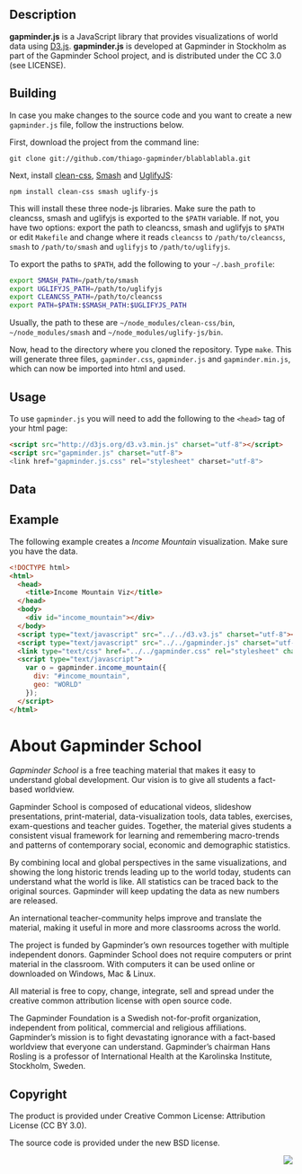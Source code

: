 Description
-----------

**gapminder.js** is a JavaScript library that provides visualizations of world
data using [D3.js](http://d3js.com). **gapminder.js** is developed at Gapminder in Stockholm
as part of the Gapminder School project, and is distributed under the CC 3.0
(see LICENSE).

Building
--------

In case you make changes to the source code and you want to create a new `gapminder.js`
file, follow the instructions below.

First, download the project from the command line:

```
git clone git://github.com/thiago-gapminder/blablablabla.git
```

Next, install [clean-css](http://github.com/GoalSmashers/clean-css), [Smash](http://github.com/mbostock/smash) and [UglifyJS](https://github.com/mishoo/UglifyJS2):

```
npm install clean-css smash uglify-js
```

This will install these three node-js libraries. Make sure the path to cleancss, smash and
uglifyjs is exported to the `$PATH` variable. If not, you have two options: export the path
to cleancss, smash and uglifyjs to `$PATH` or edit `Makefile` and change where it reads
`cleancss` to `/path/to/cleancss`, `smash` to `/path/to/smash` and `uglifyjs` to
`/path/to/uglifyjs`.

To export the paths to `$PATH`, add the following to your `~/.bash_profile`:

```sh
export SMASH_PATH=/path/to/smash
export UGLIFYJS_PATH=/path/to/uglifyjs
export CLEANCSS_PATH=/path/to/cleancss
export PATH=$PATH:$SMASH_PATH:$UGLIFYJS_PATH
```

Usually, the path to these are `~/node_modules/clean-css/bin`, `~/node_modules/smash` and
`~/node_modules/uglify-js/bin`.

Now, head to the directory where you cloned the repository. Type `make`. This will generate
three files, `gapminder.css`, `gapminder.js` and `gapminder.min.js`, which can now be
imported into html and used.

Usage
-----

To use `gapminder.js` you will need to add the following to the `<head>` tag of
your html page:

```html
<script src="http://d3js.org/d3.v3.min.js" charset="utf-8"></script>
<script src="gapminder.js" charset="utf-8">
<link href="gapminder.js.css" rel="stylesheet" charset="utf-8">
```

Data
----

Example
-------

The following example creates a *Income Mountain* visualization. Make sure you have the
data.

```html
<!DOCTYPE html>
<html>
  <head>
    <title>Income Mountain Viz</title>
  </head>
  <body>
    <div id="income_mountain"></div>
  </body>
  <script type="text/javascript" src="../../d3.v3.js" charset="utf-8"></script>
  <script type="text/javascript" src="../../gapminder.js" charset="utf-8"></script>
  <link type="text/css" href="../../gapminder.css" rel="stylesheet" charset="utf-8">
  <script type="text/javascript">
    var o = gapminder.income_mountain({
      div: "#income_mountain",
      geo: "WORLD"
    });
  </script>
</html>
```


About Gapminder School
======================

*Gapminder School* is a free teaching material that makes it easy to understand
global development. Our vision is to give all students a fact-based worldview.

Gapminder School is composed of educational videos, slideshow presentations,
print-material, data-visualization tools, data tables, exercises,
exam-questions and teacher guides. Together, the material gives students a
consistent visual framework for learning and remembering macro-trends and
patterns of contemporary social, economic and demographic statistics.

By combining local and global perspectives in the same visualizations, and
showing the long historic trends leading up to the world today, students can
understand what the world is like. All statistics can be traced back to the
original sources. Gapminder will keep updating the data as new numbers are
released.

An international teacher-community helps improve and translate the material,
making it useful in more and more classrooms across the world.

The project is funded by Gapminder’s own resources together with multiple
independent donors. Gapminder School does not require computers or print
material in the classroom. With computers it can be used online or downloaded
on Windows, Mac & Linux.

All material is free to copy, change, integrate, sell and spread under the
creative common attribution license with open source code.

The Gapminder Foundation is a Swedish not-for-profit organization, independent
from political, commercial and religious affiliations. Gapminder’s mission is
to fight devastating ignorance with a fact-based worldview that everyone can
understand. Gapminder’s chairman Hans Rosling is a professor of International
Health at the Karolinska Institute, Stockholm, Sweden.

Copyright
---------

The product is provided under Creative Common License: Attribution License (CC BY 3.0).

The source code is provided under the new BSD license.

<p align="right">
  <a href="http://creativecommons.org/licenses/by/3.0/" target="_blank"><img src="http://i.creativecommons.org/l/by/3.0/88x31.png"></a>
</p>
